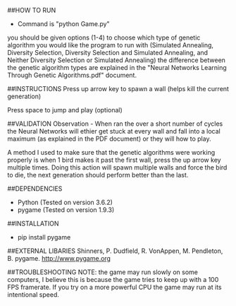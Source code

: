 ##HOW TO RUN 
 - Command is "python Game.py"

you should be given options (1-4) to choose which type of genetic algorithm you would like 
the program to run with (Simulated Annealing, Diversity Selection, Diversity Selection and Simulated Annealing, 
and Neither Diversity Selection or Simulated Annealing) the difference between the genetic algorithm types are 
explained in the "Neural Networks Learning Through Genetic Algorithms.pdf" document.

##INSTRUCTIONS
Press up arrow key to spawn a wall (helps kill the current generation)

Press space to jump and play (optional)

##VALIDATION
Observation - When ran the over a short number of cycles the Neural Networks will ethier 
get stuck at every wall and fall into a local maximum (as explained in the PDF document) 
or they will how to play. 

A method I used to make sure that the genetic algorithms were working properly is when 1 
bird makes it past the first wall, press the up arrow key multiple times. Doing this action
will spawn multiple walls and force the bird to die, the next generation should perform better than the last.

##DEPENDENCIES
 - Python (Tested on version 3.6.2)
 - pygame (Tested on version 1.9.3)

##INSTALLATION
 - pip install pygame

##EXTERNAL LIBARIES
Shinners, P. Dudfield, R. VonAppen, M. Pendleton, B. pygame.
http://www.pygame.org

##TROUBLESHOOTING
NOTE: the game may run slowly on some computers, I believe this is because the game tries
to keep up with a 100 FPS framerate. If you try on a more powerful CPU the game may run 
at its intentional speed.